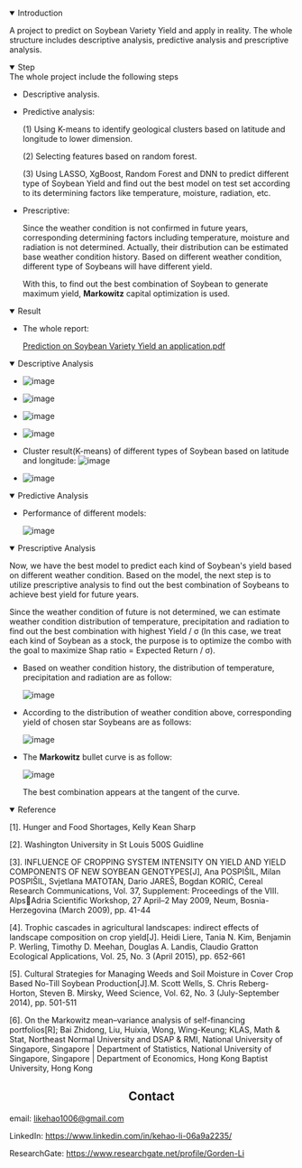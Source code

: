 <br>

<details open>
<summary>Introduction</summary>

A project to predict on Soybean Variety Yield and apply in reality. The whole structure includes descriptive analysis, predictive analysis and prescriptive analysis.

</details>

<details open>
<summary>Step</summary>
The whole project include the following steps

- Descriptive analysis.

- Predictive analysis: 

  (1) Using K-means to identify geological clusters based on latitude and longitude to lower dimension. 

  (2) Selecting features based on random forest.

  (3) Using LASSO, XgBoost, Random Forest and DNN to predict different type of Soybean Yield and find out the best model on test set according to its determining factors like temperature, moisture, radiation, etc. 

- Prescriptive:

  Since the weather condition is not confirmed in future years, corresponding determining factors including temperature, moisture and radiation is not determined. Actually, their distribution can be estimated base weather condition history. Based on different weather condition, different type of Soybeans will have different yield.

  With this, to find out the best combination of Soybean to generate maximum yield, **Markowitz** capital optimization is used.

</details>

<details open>
<summary>Result</summary>
  
- The whole report:
  
  [Prediction on Soybean Variety Yield an application.pdf](https://github.com/LeeGorden/Prediction-on-Soybean-Variety-Yield-and-apply-to-Soybean-Variety-Selection/files/8703041/Prediction.on.Soybean.Variety.Yield.an.application.pdf)

<details open>
<summary>Descriptive Analysis</summary>

- ![image](https://user-images.githubusercontent.com/72702872/168672066-dcd3c8eb-11b0-4ffb-b2de-0cbfe7f7399f.png)

- ![image](https://user-images.githubusercontent.com/72702872/168672253-9e58dcfc-2e40-4415-9a68-ff3a174ddc67.png)

- ![image](https://user-images.githubusercontent.com/72702872/168672386-20f37ec9-3daf-4e64-b317-0fccc52e0cec.png)

- ![image](https://user-images.githubusercontent.com/72702872/168672921-57764f2f-31e7-474b-9ee8-20ad34f6ad2e.png)
  
- Cluster result(K-means) of different types of Soybean based on latitude and longitude: 
  ![image](https://user-images.githubusercontent.com/72702872/168672980-3ece86ec-761a-49f6-bcfe-8af77c856a3e.png)
  
- ![image](https://user-images.githubusercontent.com/72702872/168673502-9d7cf5b0-4e66-4099-8c38-857e5d288ae1.png)

</details>
  
<details open>
<summary>Predictive Analysis</summary>
  
- Performance of different models:
  
  ![image](https://user-images.githubusercontent.com/72702872/168673748-9a288c0c-3a9f-47ee-8188-a4ccbde63a0c.png)
  
</details>
  
<details open>
<summary>Prescriptive Analysis</summary>

Now, we have the best model to predict each kind of Soybean's yield based on different weather condition. Based on the model, the next step is to utilize prescriptive analysis to find out the best combination of Soybeans to achieve best yield for future years.

Since the weather condition of future is not determined, we can estimate weather condition distribution of temperature, precipitation and radiation to find out the best combination with highest Yield / σ (In this case, we treat each kind of Soybean as a stock, the purpose is to optimize the combo with the goal to maximize Shap ratio = Expected Return / σ).
  
- Based on weather condition history, the distribution of temperature, precipitation and radiation are as follow: 
  
  ![image](https://user-images.githubusercontent.com/72702872/168674274-1ab7154d-677d-4c99-ae1c-a399f6802f2e.png)

- According to the distribution of weather condition above, corresponding yield of chosen star Soybeans are as follows:
  
  ![image](https://user-images.githubusercontent.com/72702872/168675234-6b3c3ab0-5a73-4d2a-a536-8e6077051e2c.png)

- The **Markowitz** bullet curve is as follow:
  
  ![image](https://user-images.githubusercontent.com/72702872/168677923-9745e923-4188-4600-bb10-96eb922d64af.png)
  
  The best combination appears at the tangent of the curve.
  
</details>
  
<details open>
<summary>Reference</summary>
  
[1]. Hunger and Food Shortages, Kelly Kean Sharp
   
[2]. Washington University in St Louis 500S Guidline
   
[3]. INFLUENCE OF CROPPING SYSTEM INTENSITY ON YIELD AND YIELD 
COMPONENTS OF NEW SOYBEAN GENOTYPES[J], Ana POSPIŠIL, Milan 
POSPIŠIL, Svjetlana MATOTAN, Dario JAREŠ, Bogdan KORIĆ, Cereal 
Research Communications, Vol. 37, Supplement: Proceedings of the VIII. AlpsAdria Scientific Workshop, 27 April–2 May 2009, Neum, Bosnia-Herzegovina 
(March 2009), pp. 41-44
   
[4]. Trophic cascades in agricultural landscapes: indirect effects of landscape 
composition on crop yield[J]. Heidi Liere, Tania N. Kim, Benjamin P. Werling, 
Timothy D. Meehan, Douglas A. Landis, Claudio Gratton Ecological 
Applications, Vol. 25, No. 3 (April 2015), pp. 652-661
   
[5]. Cultural Strategies for Managing Weeds and Soil Moisture in Cover Crop 
Based No-Till Soybean Production[J].M. Scott Wells, S. Chris Reberg-Horton, 
Steven B. Mirsky, Weed Science, Vol. 62, No. 3 (July-September 2014), pp. 
501-511
   
[6]. On the Markowitz mean–variance analysis of self-financing portfolios[R];
Bai Zhidong, Liu, Huixia, Wong, Wing-Keung; KLAS, Math & Stat, Northeast 
Normal University and DSAP & RMI, National University of Singapore, 
Singapore | Department of Statistics, National University of Singapore, 
Singapore | Department of Economics, Hong Kong Baptist University, Hong 
Kong
  
</details>
  
</details>

## <div align="center">Contact</div>

email: likehao1006@gmail.com

LinkedIn: https://www.linkedin.com/in/kehao-li-06a9a2235/

ResearchGate: https://www.researchgate.net/profile/Gorden-Li

<br>

